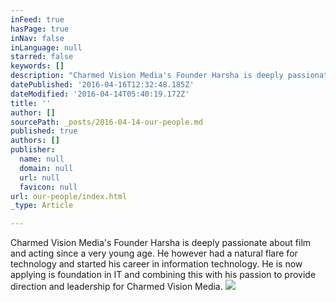```yaml
---
inFeed: true
hasPage: true
inNav: false
inLanguage: null
starred: false
keywords: []
description: "Charmed Vision Media's Founder Harsha is deeply passionate about film and acting since a very young age. He however had a natural flare for technology and started his career in information technology. He is now applying is foundation in IT and combining this with his passion to provide direction and leadership for Charmed Vision Media."
datePublished: '2016-04-16T12:32:48.185Z'
dateModified: '2016-04-14T05:40:19.172Z'
title: ''
author: []
sourcePath: _posts/2016-04-14-our-people.md
published: true
authors: []
publisher:
  name: null
  domain: null
  url: null
  favicon: null
url: our-people/index.html
_type: Article

---
```

Charmed Vision Media's Founder Harsha is deeply passionate about film and acting since a very young age. He however had a natural flare for technology and started his career in information technology. He is now applying is foundation in IT and combining this with his passion to provide direction and leadership for Charmed Vision Media.
![](https://the-grid-user-content.s3-us-west-2.amazonaws.com/d0f6b49b-9d6d-46ad-a980-126b170637ae.jpg)
